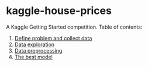# kaggle-house-prices

A Kaggle Getting Started competition. Table of contents:
1. [Define problem and collect data](https://github.com/Thang30/kaggle-house-prices/blob/master/1_define_problem_and_collect_data.ipynb)
2. [Data exploration](https://github.com/Thang30/kaggle-house-prices/blob/master/2_data_exploration.ipynb)
3. [Data preprocessing](https://github.com/Thang30/kaggle-house-prices/blob/master/3_data_preprocessing.ipynb)
4. [The best model](https://github.com/Thang30/kaggle-house-prices/blob/master/least_square_regression_sklearn.py)
